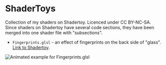 # ShaderToys
Collection of my shaders on Shadertoy. Licenced under CC BY-NC-SA.
Since shaders on Shadertoy have several code sections, they have been merged into one shader file with "subsections".

* `Fingerprints.glsl` - an effect of fingerprints on the back side of "glass". [Link to Shadertoy](https://www.shadertoy.com/view/mlKcWD).

![Animated example for Fingerprints.glsl](/imgs/Fingerprints.gif)
